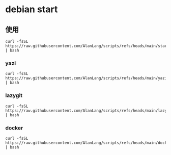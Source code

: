 # debian start

## 使用
```
curl -fsSL https://raw.githubusercontent.com/AlanLang/scripts/refs/heads/main/start.sh | bash
```

### yazi
```
curl -fsSL https://raw.githubusercontent.com/AlanLang/scripts/refs/heads/main/yazi.sh | bash
```

### lazygit
```
curl -fsSL https://raw.githubusercontent.com/AlanLang/scripts/refs/heads/main/lazygit.sh | bash
```

### docker
```
curl -fsSL https://raw.githubusercontent.com/AlanLang/scripts/refs/heads/main/docker.sh | bash
```